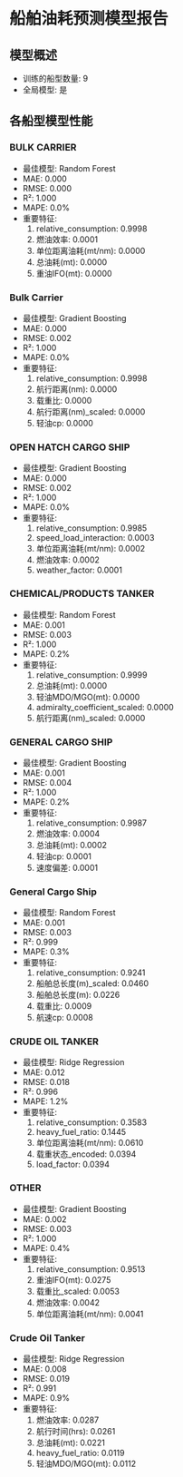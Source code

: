 # 船舶油耗预测模型报告

## 模型概述
- 训练的船型数量: 9
- 全局模型: 是

## 各船型模型性能

### BULK CARRIER
- 最佳模型: Random Forest
- MAE: 0.000
- RMSE: 0.000
- R²: 1.000
- MAPE: 0.0%
- 重要特征:
  1. relative_consumption: 0.9998
  2. 燃油效率: 0.0001
  3. 单位距离油耗(mt/nm): 0.0000
  4. 总油耗(mt): 0.0000
  5. 重油IFO(mt): 0.0000

### Bulk Carrier
- 最佳模型: Gradient Boosting
- MAE: 0.000
- RMSE: 0.002
- R²: 1.000
- MAPE: 0.0%
- 重要特征:
  1. relative_consumption: 0.9998
  2. 航行距离(nm): 0.0000
  3. 载重比: 0.0000
  4. 航行距离(nm)_scaled: 0.0000
  5. 轻油cp: 0.0000

### OPEN HATCH CARGO SHIP
- 最佳模型: Gradient Boosting
- MAE: 0.000
- RMSE: 0.002
- R²: 1.000
- MAPE: 0.0%
- 重要特征:
  1. relative_consumption: 0.9985
  2. speed_load_interaction: 0.0003
  3. 单位距离油耗(mt/nm): 0.0002
  4. 燃油效率: 0.0002
  5. weather_factor: 0.0001

### CHEMICAL/PRODUCTS TANKER
- 最佳模型: Random Forest
- MAE: 0.001
- RMSE: 0.003
- R²: 1.000
- MAPE: 0.2%
- 重要特征:
  1. relative_consumption: 0.9999
  2. 总油耗(mt): 0.0000
  3. 轻油MDO/MGO(mt): 0.0000
  4. admiralty_coefficient_scaled: 0.0000
  5. 航行距离(nm)_scaled: 0.0000

### GENERAL CARGO SHIP
- 最佳模型: Gradient Boosting
- MAE: 0.001
- RMSE: 0.004
- R²: 1.000
- MAPE: 0.2%
- 重要特征:
  1. relative_consumption: 0.9987
  2. 燃油效率: 0.0004
  3. 总油耗(mt): 0.0002
  4. 轻油cp: 0.0001
  5. 速度偏差: 0.0001

### General Cargo Ship
- 最佳模型: Random Forest
- MAE: 0.001
- RMSE: 0.003
- R²: 0.999
- MAPE: 0.3%
- 重要特征:
  1. relative_consumption: 0.9241
  2. 船舶总长度(m)_scaled: 0.0460
  3. 船舶总长度(m): 0.0226
  4. 载重比: 0.0009
  5. 航速cp: 0.0008

### CRUDE OIL TANKER
- 最佳模型: Ridge Regression
- MAE: 0.012
- RMSE: 0.018
- R²: 0.996
- MAPE: 1.2%
- 重要特征:
  1. relative_consumption: 0.3583
  2. heavy_fuel_ratio: 0.1445
  3. 单位距离油耗(mt/nm): 0.0610
  4. 载重状态_encoded: 0.0394
  5. load_factor: 0.0394

### OTHER
- 最佳模型: Gradient Boosting
- MAE: 0.002
- RMSE: 0.003
- R²: 1.000
- MAPE: 0.4%
- 重要特征:
  1. relative_consumption: 0.9513
  2. 重油IFO(mt): 0.0275
  3. 载重比_scaled: 0.0053
  4. 燃油效率: 0.0042
  5. 单位距离油耗(mt/nm): 0.0041

### Crude Oil Tanker
- 最佳模型: Ridge Regression
- MAE: 0.008
- RMSE: 0.019
- R²: 0.991
- MAPE: 0.9%
- 重要特征:
  1. 燃油效率: 0.0287
  2. 航行时间(hrs): 0.0261
  3. 总油耗(mt): 0.0221
  4. heavy_fuel_ratio: 0.0119
  5. 轻油MDO/MGO(mt): 0.0112
